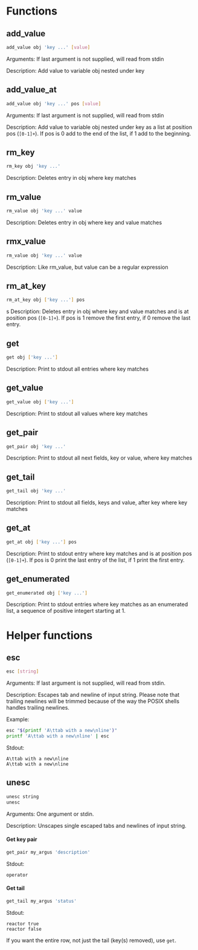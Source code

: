 # Functions

## add_value

```sh
add_value obj 'key ...' [value]
```

Arguments: If last argument is not supplied, will read from stdin

Description: Add value to variable obj nested under key

## add_value_at

```sh
add_value obj 'key ...' pos [value]
```

Arguments: If last argument is not supplied, will read from stdin

Description: Add value to variable obj nested under key as a list at position pos (`[0-1]+`). If pos is 0 add to the end of the list, if 1 add to the beginning.

## rm_key

```sh
rm_key obj 'key ...'
```

Description: Deletes entry in obj where key matches

## rm_value

```sh
rm_value obj 'key ...' value
```

Description: Deletes entry in obj where key and value matches

## rmx_value

```sh
rm_value obj 'key ...' value
```

Description: Like rm_value, but value can be a regular expression

## rm_at_key

```sh
rm_at_key obj ['key ...'] pos
```
s
Description: Deletes entry in obj where key and value matches and is at position pos (`[0-1]+`). If pos is 1 remove the first entry, if 0 remove the last entry.

## get

```sh
get obj ['key ...']
```

Description: Print to stdout all entries where key matches

## get_value

```sh
get_value obj ['key ...']
```

Description: Print to stdout all values where key matches

## get_pair

```sh
get_pair obj 'key ...'
```

Description: Print to stdout all next fields, key or value, where key matches

## get_tail

```sh
get_tail obj 'key ...'
```

Description: Print to stdout all fields, keys and value, after key where key matches

## get_at

```sh
get_at obj ['key ...'] pos
```

Description: Print to stdout entry where key matches and is at position pos (`[0-1]+`). If pos is 0 print the last entry of the list, if 1 print the first entry.


## get_enumerated

```sh
get_enumerated obj ['key ...']
```

Description: Print to stdout entries where key matches as an enumerated list, a sequence of positive integert starting at 1. 


# Helper functions

## esc

```sh
esc [string]
```

Arguments: If last argument is not supplied, will read from stdin.

Description: Escapes tab and newline of input string. Please note that trailing newlines will be trimmed because of the way the POSIX shells handles trailing newlines.


Example:

```sh
esc "$(printf 'A\ttab with a new\nline')"
printf 'A\ttab with a new\nline' | esc
```

Stdout:

```
A\ttab with a new\nline
A\ttab with a new\nline
```

## unesc

```sh
unesc string
unesc
```

Arguments: One argument or stdin.

Description: Unscapes single escaped tabs and newlines of input string.

#### Get key pair

```sh
get_pair my_argus 'description'
```

Stdout:

```
operator
```

#### Get tail

```sh
get_tail my_argus 'status'
```

Stdout:

```
reactor	true
reactor	false
```

If you want the entire row, not just the tail (key(s) removed), use `get`.
